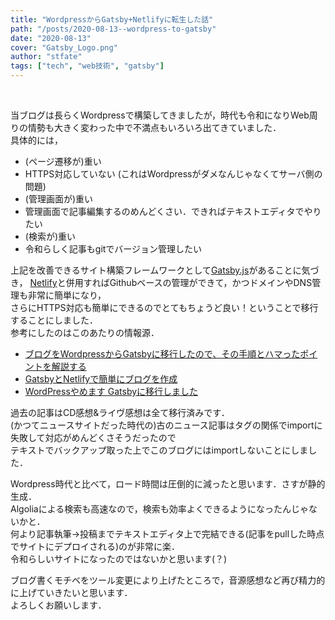 ```yaml
---
title: "WordpressからGatsby+Netlifyに転生した話"
path: "/posts/2020-08-13--wordpress-to-gatsby"
date: "2020-08-13"
cover: "Gatsby_Logo.png"
author: "stfate"
tags: ["tech", "web技術", "gatsby"]
---
```


<style type="text/css">
<!--
p {white-space: pre-wrap};
-->
</style>

<re-img
    src="Gatsby_Logo.png"
    title="Gatsby.js"
    href="https://www.gatsbyjs.com"
    >
</re-img>


当ブログは長らくWordpressで構築してきましたが，時代も令和になりWeb周りの情勢も大きく変わった中で不満点もいろいろ出てきていました．
具体的には，

- (ページ遷移が)重い
- HTTPS対応していない (これはWordpressがダメなんじゃなくてサーバ側の問題)
- (管理画面が)重い
- 管理画面で記事編集するのめんどくさい．できればテキストエディタでやりたい
- (検索が)重い
- 令和らしく記事もgitでバージョン管理したい

上記を改善できるサイト構築フレームワークとして[Gatsby.js](https://www.gatsbyjs.com/)があることに気づき，
[Netlify](https://www.netlify.com/)と併用すればGithubベースの管理ができて，かつドメインやDNS管理も非常に簡単になり，
さらにHTTPS対応も簡単にできるのでとてもちょうど良い！ということで移行することにしました．
参考にしたのはこのあたりの情報源．

- [ブログをWordpressからGatsbyに移行したので、その手順とハマったポイントを解説する](https://qiita.com/akashixi/items/9653d0a6522117618e0f)
- [GatsbyとNetlifyで簡単にブログを作成](https://qiita.com/k-penguin-sato/items/7554e5e7e90aa10ae225)
- [WordPressやめます Gatsbyに移行しました](https://tech-blog.s-yoshiki.com/entry/192)

過去の記事はCD感想&ライヴ感想は全て移行済みです．
(かつてニュースサイトだった時代の)古のニュース記事はタグの関係でimportに失敗して対応がめんどくさそうだったので
テキストでバックアップ取った上でこのブログにはimportしないことにしました．

Wordpress時代と比べて，ロード時間は圧倒的に減ったと思います．さすが静的生成．
Algoliaによる検索も高速なので，検索も効率よくできるようになったんじゃないかと．
何より記事執筆->投稿までテキストエディタ上で完結できる(記事をpullした時点でサイトにデプロイされる)のが非常に楽．
令和らしいサイトになったのではないかと思います(？)

ブログ書くモチベをツール変更により上げたところで，音源感想など再び精力的に上げていきたいと思います．
よろしくお願いします．
